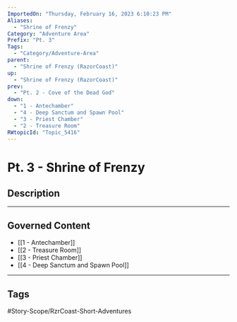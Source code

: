 ```yaml
---
ImportedOn: "Thursday, February 16, 2023 6:10:23 PM"
Aliases:
  - "Shrine of Frenzy"
Category: "Adventure Area"
Prefix: "Pt. 3"
Tags:
  - "Category/Adventure-Area"
parent:
  - "Shrine of Frenzy (RazorCoast)"
up:
  - "Shrine of Frenzy (RazorCoast)"
prev:
  - "Pt. 2 - Cove of the Dead God"
down:
  - "1 - Antechamber"
  - "4 - Deep Sanctum and Spawn Pool"
  - "3 - Priest Chamber"
  - "2 - Treasure Room"
RWtopicId: "Topic_5416"
---
```

# Pt. 3 - Shrine of Frenzy
## Description
---
## Governed Content
- [[1 - Antechamber]]
- [[2 - Treasure Room]]
- [[3 - Priest Chamber]]
- [[4 - Deep Sanctum and Spawn Pool]]


---
## Tags
#Story-Scope/RzrCoast-Short-Adventures

